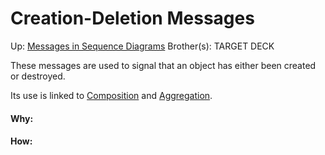 # Creation-Deletion Messages

Up: [Messages in Sequence Diagrams](messages_in_sequence_diagrams)
Brother(s):
TARGET DECK

These messages are used to signal that an object has either been created or destroyed.

Its use is linked to [Composition](composition) and [Aggregation](aggregation).






































#### Why:
#### How:









